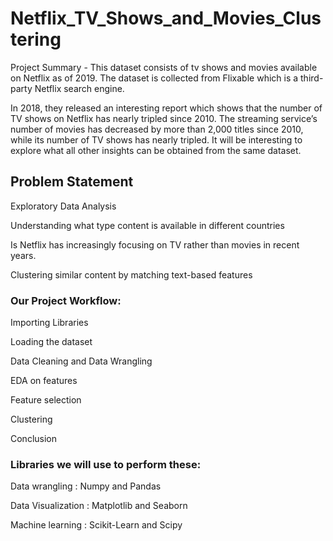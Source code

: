 # Netflix_TV_Shows_and_Movies_Clustering
Project Summary -
This dataset consists of tv shows and movies available on Netflix as of 2019. The dataset is collected from Flixable which is a third-party Netflix search engine.

In 2018, they released an interesting report which shows that the number of TV shows on Netflix has nearly tripled since 2010. The streaming service’s number of movies has decreased by more than 2,000 titles since 2010, while its number of TV shows has nearly tripled. It will be interesting to explore what all other insights can be obtained from the same dataset.

## Problem Statement
Exploratory Data Analysis

Understanding what type content is available in different countries

Is Netflix has increasingly focusing on TV rather than movies in recent years.

Clustering similar content by matching text-based features

### Our Project Workflow:

Importing Libraries

Loading the dataset

Data Cleaning and Data Wrangling

EDA on features

Feature selection

Clustering

Conclusion

### Libraries we will use to perform these:

Data wrangling : Numpy and Pandas

Data Visualization : Matplotlib and Seaborn

Machine learning : Scikit-Learn and Scipy
